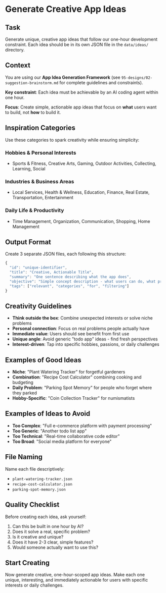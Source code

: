 # Generate Creative App Ideas

## Task
Generate unique, creative app ideas that follow our one-hour development constraint. Each idea should be in its own JSON file in the `data/ideas/` directory.

## Context
You are using our **App Idea Generation Framework** (see `95-designs/02-suggestion-brainstorm.md` for complete guidelines and constraints).

**Key constraint**: Each idea must be achievable by an AI coding agent within one hour.

**Focus**: Create simple, actionable app ideas that focus on **what** users want to build, not **how** to build it.

## Inspiration Categories
Use these categories to spark creativity while ensuring simplicity:

### Hobbies & Personal Interests
- Sports & Fitness, Creative Arts, Gaming, Outdoor Activities, Collecting, Learning, Social

### Industries & Business Areas
- Local Services, Health & Wellness, Education, Finance, Real Estate, Transportation, Entertainment

### Daily Life & Productivity
- Time Management, Organization, Communication, Shopping, Home Management

## Output Format
Create 3 separate JSON files, each following this structure:

```typescript
{
  "id": "unique-identifier",
  "title": "Creative, Actionable Title",
  "summary": "One sentence describing what the app does",
  "objective": "Simple concept description - what users can do, what problem it solves",
  "tags": ["relevant", "categories", "for", "filtering"]
}
```

## Creativity Guidelines
- **Think outside the box**: Combine unexpected interests or solve niche problems
- **Personal connection**: Focus on real problems people actually have
- **Immediate value**: Users should see benefit from first use
- **Unique angle**: Avoid generic "todo app" ideas - find fresh perspectives
- **Interest-driven**: Tap into specific hobbies, passions, or daily challenges

## Examples of Good Ideas
- **Niche**: "Plant Watering Tracker" for forgetful gardeners
- **Combination**: "Recipe Cost Calculator" combining cooking and budgeting
- **Daily Problem**: "Parking Spot Memory" for people who forget where they parked
- **Hobby-Specific**: "Coin Collection Tracker" for numismatists

## Examples of Ideas to Avoid
- **Too Complex**: "Full e-commerce platform with payment processing"
- **Too Generic**: "Another todo list app"
- **Too Technical**: "Real-time collaborative code editor"
- **Too Broad**: "Social media platform for everyone"

## File Naming
Name each file descriptively:
- `plant-watering-tracker.json`
- `recipe-cost-calculator.json`
- `parking-spot-memory.json`

## Quality Checklist
Before creating each idea, ask yourself:
1. Can this be built in one hour by AI?
2. Does it solve a real, specific problem?
3. Is it creative and unique?
4. Does it have 2-3 clear, simple features?
5. Would someone actually want to use this?

## Start Creating
Now generate creative, one-hour-scoped app ideas. Make each one unique, interesting, and immediately actionable for users with specific interests or daily challenges.
